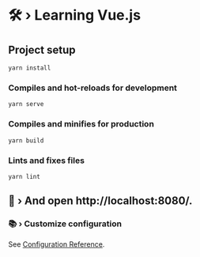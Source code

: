 # 🛠 › Learning Vue.js

## Project setup
```
yarn install
```

### Compiles and hot-reloads for development
```
yarn serve
```

### Compiles and minifies for production
```
yarn build
```

### Lints and fixes files
```
yarn lint
```

## 🔩 › And open http://localhost:8080/.

### 📚 › Customize configuration
See [Configuration Reference](https://cli.vuejs.org/config/).
